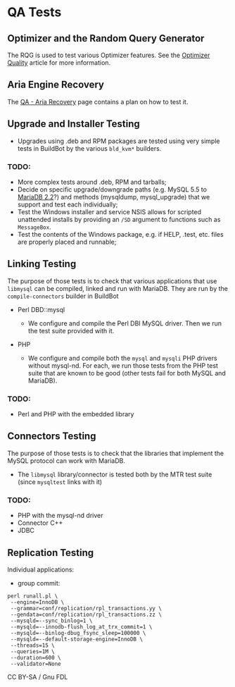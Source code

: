 
# QA Tests


## Optimizer and the Random Query Generator


The RQG is used to test various Optimizer features. See the [Optimizer Quality](optimizer-quality.md) article for more information.


## Aria Engine Recovery


The [QA - Aria Recovery](qa-aria-recovery.md) page contains a plan on how to test it.


## Upgrade and Installer Testing


* Upgrades using .deb and RPM packages are tested using very simple tests in
 BuildBot by the various `bld_kvm*` builders.


### TODO:


* More complex tests around .deb, RPM and tarballs;
* Decide on specific upgrade/downgrade paths (e.g. MySQL 5.5 to [MariaDB 2.2](https://mariadb.com/kb/en/what-is-mariadb-22/)?)
 and methods (mysqldump, mysql_upgrade) that we support and test each
 individually;
* Test the Windows installer and service NSIS allows for scripted unattended
 installs by providing an `/SD` argument to functions such
 as `MessageBox`.
* Test the contents of the Windows package, e.g. if HELP, .test, etc. files are
 properly placed and runnable;


## Linking Testing


The purpose of those tests is to check that various applications that use
`libmysql` can be compiled, linked and run with MariaDB. They are run by the
`compile-connectors` builder in BuildBot


* Perl DBD::mysql

  * We configure and compile the Perl DBI MySQL driver. Then we run the test suite provided with it.
* PHP

  * We configure and compile both the `mysql` and `mysqli` PHP drivers
 without mysql-nd. For each, we run those tests from the PHP test suite
 that are known to be good (other tests fail for both MySQL and MariaDB).


### TODO:


* Perl and PHP with the embedded library


## Connectors Testing


The purpose of those tests is to check that the libraries that implement the
MySQL protocol can work with MariaDB.


* The `libmysql` library/connector is tested both by the MTR test suite
 (since `mysqltest` links with it)


### TODO:


* PHP with the mysql-nd driver
* Connector C++
* JDBC


## Replication Testing


Individual applications:


* group commit:
```
perl runall.pl \
 --engine=InnoDB \
 --grammar=conf/replication/rpl_transactions.yy \
 --gendata=conf/replication/rpl_transactions.zz \
 --mysqld=--sync_binlog=1 \
 --mysqld=--innodb-flush_log_at_trx_commit=1 \
 --mysqld=--binlog-dbug_fsync_sleep=100000 \
 --mysqld=--default-storage-engine=InnoDB \
 --threads=15 \
 --queries=1M \
 --duration=600 \
 --validator=None
```


CC BY-SA / Gnu FDL

